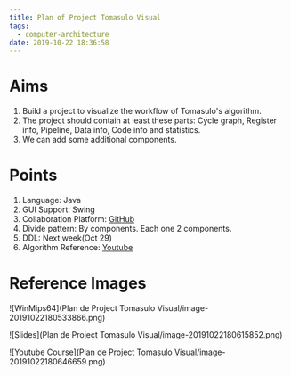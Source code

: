 ```yaml
---
title: Plan of Project Tomasulo Visual
tags:
  - computer-architecture
date: 2019-10-22 18:36:58
---
```


# Aims

1. Build a project to visualize the workflow of Tomasulo's algorithm.
2. The project should contain at least these parts: Cycle graph, Register info, Pipeline, Data info, Code info and statistics.
3. We can add some additional components.

<!-- more -->

# Points

1. Language: Java
2. GUI Support: Swing
3. Collaboration Platform: [GitHub](https://github.com/miracleyoo/Tomasulo-Visual)
4. Divide pattern: By components. Each one 2 components.
5. DDL: Next week(Oct 29)
6. Algorithm Reference: [Youtube](https://youtu.be/jyjE6NHtkiA)

# Reference Images

![WinMips64](Plan de Project Tomasulo Visual/image-20191022180533866.png)

![Slides](Plan de Project Tomasulo Visual/image-20191022180615852.png)

![Youtube Course](Plan de Project Tomasulo Visual/image-20191022180646659.png)
